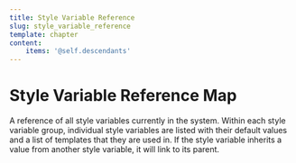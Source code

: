 ```yaml
---
title: Style Variable Reference
slug: style_variable_reference
template: chapter
content:
    items: '@self.descendants'
---
```


# Style Variable Reference Map

A reference of all style variables currently in the system. Within each style variable group, individual style variables are listed with their default values and a list of templates that they are used in. If the style variable inherits a value from another style variable, it will link to its parent.